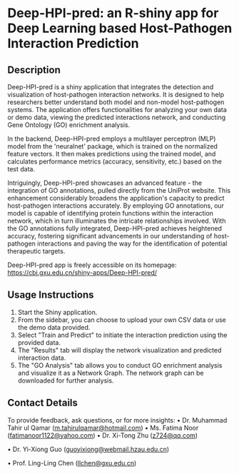# Deep-HPI-pred: an R-shiny app for Deep Learning based Host-Pathogen Interaction Prediction

## Description
Deep-HPI-pred is a shiny application that integrates the detection and visualization of host-pathogen interaction networks. It is designed to help researchers better understand both model and non-model host-pathogen systems. The application offers functionalities for analyzing your own data or demo data, viewing the predicted interactions network, and conducting Gene Ontology (GO) enrichment analysis. 

In the backend, Deep-HPI-pred employs a multilayer perceptron (MLP) model from the 'neuralnet' package, which is trained on the normalized feature vectors. It then makes predictions using the trained model, and calculates performance metrics (accuracy, sensitivity, etc.) based on the test data.

Intriguingly, Deep-HPI-pred showcases an advanced feature - the integration of GO annotations, pulled directly from the UniProt website. This enhancement considerably broadens the application's capacity to predict host-pathogen interactions accurately. By employing GO annotations, our model is capable of identifying protein functions within the interaction network, which in turn illuminates the intricate relationships involved. With the GO annotations fully integrated, Deep-HPI-pred achieves heightened accuracy, fostering significant advancements in our understanding of host-pathogen interactions and paving the way for the identification of potential therapeutic targets.

Deep-HPI-pred app is freely accessible on its homepage: https://cbi.gxu.edu.cn/shiny-apps/Deep-HPI-pred/ 

## Usage Instructions

1. Start the Shiny application.
2. From the sidebar, you can choose to upload your own CSV data or use the demo data provided.
3. Select "Train and Predict" to initiate the interaction prediction using the provided data.
4. The "Results" tab will display the network visualization and predicted interaction data.
5. The "GO Analysis" tab allows you to conduct GO enrichment analysis and visualize it as a Network Graph. The network graph can be downloaded for further analysis.

## Contact Details

To provide feedback, ask questions, or for more insights:                                                                                                                    •	Dr. Muhammad Tahir ul Qamar (m.tahirulqamar@hotmail.com)                                                                                                                  •	Ms. Fatima Noor (fatimanoor1122@yahoo.com)                                                                                                                                 •	Dr. Xi-Tong Zhu (z724@qq.com)

•	Dr. Yi-Xiong Guo (guoyixiong@webmail.hzau.edu.cn)

•	Prof. Ling-Ling Chen (llchen@gxu.edu.cn)

